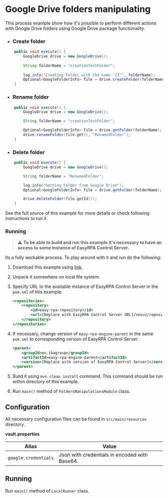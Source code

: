 # Google Drive folders manipulating

This process example show how it's possible to perform different actions with Google Drive folders using Google Drive package
functionality.


* ### Create folder

```Java
    public void execute() {
        GoogleDrive drive = new GoogleDrive();
        
        String folderName = "creationTestFolder";
        
        log.info("Creating folder with the name '{}'", folderName);
        Optional<GoogleFolderInfo> file = drive.createFolder(folderName);
    }
```

* ### Rename folder

```Java
    public void execute() {
        GoogleDrive drive = new GoogleDrive();

        String folderName = "creationTestFolder";

        Optional<GoogleFolderInfo> file = drive.getFolder(folderName);
        drive.renameFolder(file.get(), "RenamedFolder");
    }
```

* ### Delete folder

```Java
    public void execute() {
        GoogleDrive drive = new GoogleDrive();

        String folderName = "RenamedFolder";

        log.info("Getting Folder from Google Drive");
        Optional<GoogleFolderInfo> file = drive.getFolder(folderName);

        drive.deleteFolder(file.getId());
    }
```

See the full source of this example for more details or check following instructions to run it.

### Running

> :warning: **To be able to build and run this example it's necessary to have an access
>to some instance of EasyRPA Control Server.**

Its a fully workable process. To play around with it and run do the following:
1. Download this example using [link][down_git_link].
2. Unpack it somewhere on local file system.
3. Specify URL to the available instance of EasyRPA Control Server in the `pom.xml` of this example:
    ```xml
    <repositories>
        <repository>
            <id>easy-rpa-repository</id>
            <url>[Replace with EasyRPA Control Server URL]/nexus/repository/easyrpa/</url>
        </repository>
    </repositories>
    ```
4. If necessary, change version of `easy-rpa-engine-parent` in the same `pom.xml` to corresponding version of
   EasyRPA Control Server:
    ```xml
    <parent>
        <groupId>eu.ibagroup</groupId>
        <artifactId>easy-rpa-engine-parent</artifactId>
        <version>[Replace with version of EasyRPA Control Server]</version>
    </parent>
    ```

5. Build it using `mvn clean install` command. This command should be run within directory of this example.
6. Run `main()` method of `FoldersManipulationsModule` class.

[down_git_link]: https://downgit.github.io/#/home?url=https://github.com/easy-rpa/openframework/tree/main/examples/google-drive/folders-manipulations

## Configuration
All necessary configuration files can be found in <code>src/main/resources</code> directory.

**vault.properties**

| Alias     | Value         |
| ------------- |---------------|
| `google.credentials` | Json with credentials in encoded with Base64.<br> |

## Running

Run `main()` method of `LocalRunner` class.